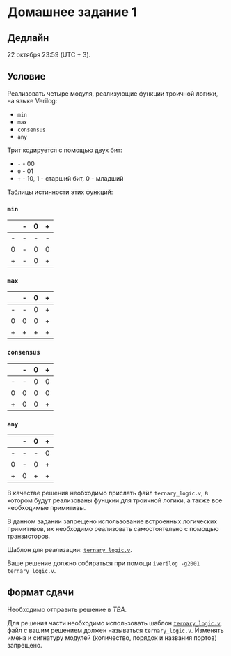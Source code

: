 # Домашнее задание 1

## Дедлайн

22 октября 23:59 (UTC + 3).

## Условие

Реализовать четыре модуля, реализующие функции троичной логики, на языке Verilog:
* `min`
* `max`
* `consensus`
* `any`

Трит кодируется с помощью двух бит:
* `-` - 00
* `0` - 01
* `+` - 10, 1 - старший бит, 0 - младший

Таблицы истинности этих функций:

### `min`

|   | - | 0 | + |
|---|---|---|---|
| - | - | - | - |
| 0 | - | 0 | 0 |
| + | - | 0 | + |

### `max`

|   | - | 0 | + |
|---|---|---|---|
| - | - | 0 | + |
| 0 | 0 | 0 | + |
| + | + | + | + |

### `consensus`

|   | - | 0 | + |
|---|---|---|---|
| - | - | 0 | 0 |
| 0 | 0 | 0 | 0 |
| + | 0 | 0 | + |

### `any`

|   | - | 0 | + |
|---|---|---|---|
| - | - | - | 0 |
| 0 | - | 0 | + |
| + | 0 | + | + |


В качестве решения необходимо прислать файл `ternary_logic.v`, в котором будут реализованы
фунцкии для троичной логики, а также все необходимые примитивы.

В данном задании запрещено использование встроенных логических примитивов, их необходимо реализовать
самостоятельно с помощью транзисторов.

Шаблон для реализации: [`ternary_logic.v`](./ternary_logic.v).

Ваше решение должно собираться при помощи `iverilog -g2001 ternary_logic.v`.

## Формат сдачи

Необходимо отправить решение в *TBA*.

Для решения части необходимо использовать шаблон [`ternary_logic.v`](./ternary_logic.v), файл с вашим решением должен называться
`ternary_logic.v`. Изменять имена и сигнатуру модулей (количество, порядок и названия портов) запрещено.
